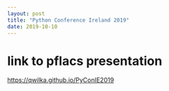 ```yaml
---
layout: post
title: "Python Conference Ireland 2019"
date: 2019-10-10
---
```


# link to pflacs presentation

https://qwilka.github.io/PyConIE2019
